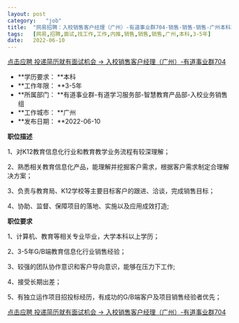 ```yaml
---
layout:	post
category:	"job"
title:	"网易招聘：入校销售客户经理（广州）-有道事业群704-销售-销售-销售-广州本科3-5年"
tags:	[网易,招聘,面试,找工作,工作,内推,销售,销售,销售,广州,本科,3-5年]
date:	2022-06-10
---
```


[点击应聘 投递简历就有面试机会 ->  入校销售客户经理（广州）-有道事业群704](http://mobile.bole.netease.com/bole/boleDetail?id=40778&employeeId=346f03c3cda5f04c&key=all)



- **学历要求： **本科
- **工作年限： **3-5年
- **所属部门： **有道事业群-有道学习服务部-智慧教育产品部-入校业务销售组
- **工作城市： **广州
- **发布日期： **2022-06-10



**职位描述**

1、对K12教育信息化行业和教育教学业务流程有较深理解；

2、熟悉相关教育信息化产品，能理解并挖掘客户需求，根据客户需求制定合理解决方案；

3、负责与教育局、K12学校等主要目标客户的跟进、洽谈，完成销售目标；

4、协助、监督、保障项目的落地、实施以及应用成效打造;



**职位要求**

1、计算机、教育等相关专业毕业，大学本科以上学历；

2、3-5年G/B端教育信息化行业销售经验；

3、较强的团队协作意识和客户导向意识，能够在压力下工作;

4、接受长期出差；

5、有独立运作项目招投标经历，有成功的G/B端客户及项目销售经验者优先；



[点击应聘 投递简历就有面试机会 ->  入校销售客户经理（广州）-有道事业群704](http://mobile.bole.netease.com/bole/boleDetail?id=40778&employeeId=346f03c3cda5f04c&key=all)